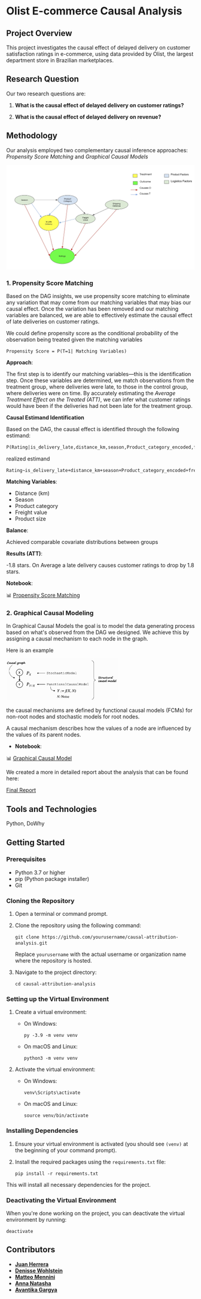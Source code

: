 # Olist E-commerce Causal Analysis

## Project Overview
This project investigates the causal effect of delayed delivery on customer satisfaction ratings in e-commerce, using data provided by Olist, the largest department store in Brazilian marketplaces.



## Research Question
Our two research questions are:

1. **What is the causal effect of delayed delivery on customer ratings?**

2. **What is the causal effect of delayed delivery on revenue?**

## Methodology

Our analysis employed two complementary causal inference approaches: *Propensity Score Matching* and *Graphical Causal Models*

![Causal DAG](results/figures/pictures/dag.jpg)

### 1. Propensity Score Matching

Based on the DAG insights, we use propensity score matching to eliminate any variation that may come from our matching variables that may bias our causal effect. Once the variation has been removed and our matching variables are balanced, we are able to effectively estimate the causal effect of late deliveries on customer ratings.

We could define propensity score as the conditional probability of the observation being treated given the matching variables
```
Propensity Score = P(T=1| Matching Variables)
```

**Approach**: 

The first step is to identify our matching variables—this is the identification step. Once these variables are determined, we match observations from the treatment group, where deliveries were late, to those in the control group, where deliveries were on time. By accurately estimating the *Average Treatment Effect on the Treated (ATT)*, we can infer what customer ratings would have been if the deliveries had not been late for the treatment group.

**Causal Estimand Identification**

Based on the DAG, the causal effect is identified through the following estimand:

```latex
P(Rating|is_delivery_late,distance_km,season,Product_category_encoded,freight_value,Product_size)
```

realized estimand
```
Rating~is_delivery_late+distance_km+season+Product_category_encoded+freight_value+Product_size
```

**Matching Variables**:
- Distance (km)
- Season
- Product category
- Freight value
- Product size

**Balance**: 

Achieved comparable covariate distributions between groups

**Results (ATT)**: 

-1.8 stars. On Average a late delivery causes customer ratings to drop by 1.8 stars.

**Notebook**: 

📊 [Propensity Score Matching](notebooks/model-development.ipynb)

### 2. Graphical Causal Modeling

In Graphical Causal Models the goal is to model the data generating process based on what's observed from the DAG we designed. We achieve this by assigning a causal mechanism to each node in the graph.

Here is an example

<img src="results/figures/pictures/scm.png" alt="Structural Causal Model" width="300"/>


the causal mechanisms are defined by functional causal models (FCMs) for non-root nodes and stochastic models for root nodes.

A causal mechanism describes how the values of a node are influenced by the values of its parent nodes.


- **Notebook**:

 📊 [Graphical Causal Model](notebooks/gcm-development.ipynb)


We created a more in detailed report about the analysis that can be found here:

[Final Report](docs/final_report.md)



## Tools and Technologies

Python, DoWhy

## Getting Started

### Prerequisites

- Python 3.7 or higher
- pip (Python package installer)
- Git

### Cloning the Repository

1. Open a terminal or command prompt.

2. Clone the repository using the following command:
   ```
   git clone https://github.com/yourusername/causal-attribution-analysis.git
   ```
   Replace `yourusername` with the actual username or organization name where the repository is hosted.

3. Navigate to the project directory:
   ```
   cd causal-attribution-analysis
   ```

### Setting up the Virtual Environment

1. Create a virtual environment:
   - On Windows:
     ```
     py -3.9 -m venv venv
     ```
   - On macOS and Linux:
     ```
     python3 -m venv venv
     ```

2. Activate the virtual environment:
   - On Windows:
     ```
     venv\Scripts\activate
     ```
   - On macOS and Linux:
     ```
     source venv/bin/activate
     ```

### Installing Dependencies

1. Ensure your virtual environment is activated (you should see `(venv)` at the beginning of your command prompt).

2. Install the required packages using the `requirements.txt` file:
   ```
   pip install -r requirements.txt
   ```

This will install all necessary dependencies for the project.

### Deactivating the Virtual Environment

When you're done working on the project, you can deactivate the virtual environment by running:
```
deactivate
```

## Contributors

- **[Juan Herrera](https://www.linkedin.com/in/juanherreras/)** 
- **[Denisse Wohlstein](https://www.linkedin.com/in/denissewohlstein/)** 
- **[Matteo Mennini](https://www.linkedin.com/in/matteomennini/)** 
- **[Anna Natasha](https://www.linkedin.com/in/anna-natasha/)**
- **[Avantika Gargya](https://www.linkedin.com/in/avantika-gargya/)**
